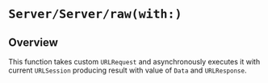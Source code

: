 # ``Server/Server/raw(with:)``

## Overview

This function takes custom `URLRequest` and asynchronously executes it with current `URLSession` producing result with value of `Data` and `URLResponse`.
